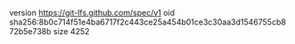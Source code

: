 version https://git-lfs.github.com/spec/v1
oid sha256:8b0c714f51e4ba6717f2c443ce25a454b01ce3c30aa3d1546755cb872b5e738b
size 4252
